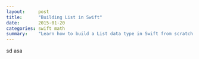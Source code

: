 ```yaml
---
layout:     post
title:      "Building List in Swift"
date:       2015-01-20
categories: swift math
summary:    "Learn how to build a List data type in Swift from scratch."
---
```


sd asa